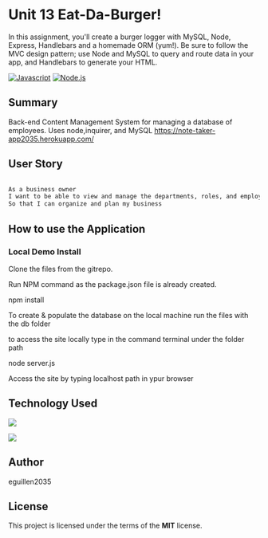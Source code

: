 # Unit 13 Eat-Da-Burger!
 In this assignment, you'll create a burger logger with MySQL, Node, Express, Handlebars and a homemade ORM (yum!). Be sure to follow the MVC design pattern; use Node and MySQL to query and route data in your app, and Handlebars to generate your HTML.
 
[![Javascript](https://img.shields.io/badge/Javascript-JS-blue.svg)](https://www.w3schools.com/Js/)
[![Node.js](https://img.shields.io/badge/Node.js-Node-green.svg)](https://nodejs.org/en/)


## Summary

Back-end Content Management System for managing a database of employees. Uses node,inquirer, and MySQL
 https://note-taker-app2035.herokuapp.com/
 
## User Story
```sh

As a business owner
I want to be able to view and manage the departments, roles, and employees in my company
So that I can organize and plan my business

```

## How to use the Application

### Local Demo Install
Clone the files from the gitrepo.

Run NPM command as the package.json file is already created.

npm install

To create & populate the database on the local machine run the files with the db folder

to access the site locally type in the command terminal under the folder path

node server.js

Access the site by typing localhost path in ypur browser

## Technology Used
 ![](http://williamavasquez.herokuapp.com/img/js.png)
 
 ![](http://williamavasquez.herokuapp.com/img/node.png)
 


## Author
eguillen2035

## License
This project is licensed under the terms of the **MIT** license.
